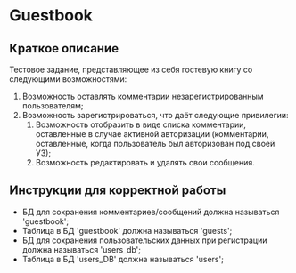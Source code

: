 # Guestbook


## Краткое описание

Тестовое задание, представляющее из себя гостевую книгу со следующими возможностями:
1. Возможность оставлять комментарии незарегистрированным пользователям;
2. Возможность зарегистрироваться, что даёт следующие привилегии:
    1. Возможность отобразить в виде списка комментарии, оставленные в случае активной авторизации (комментарии, оставленные, когда пользователь был авторизован под своей УЗ);
    2. Возможность редактировать и удалять свои сообщения.

## Инструкции для корректной работы

* БД для сохранения комментариев/сообщений должна называться 'guestbook';
* Таблица в БД 'guestbook' должна называться 'guests';
* БД для сохранения пользовательских данных при регистрации должна называться 'users_db';
* Таблица в БД 'users_DB' должна называться 'users';

